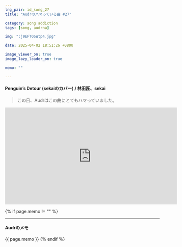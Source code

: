 ```yaml
---
lng_pair: id_song_27
title: "Audrのハマっている曲 #27"

category: song addiction
tags: [song, audrna]

img: ":j9EFTO6Wtp4.jpg"

date: 2025-04-02 18:51:26 +0800

image_viewer_on: true
image_lazy_loader_on: true

memo: ""

---
```


<!-- outline-start -->
#### Penguin’s Detour (sekaiのカバー) / 林田匠、sekai
<!-- outline-end -->

> この日、Audrはこの曲にとてもハマっていました。

<iframe
  width="560"
  height="315"
  src="https://www.youtube.com/embed/j9EFTO6Wtp4"
  title="YouTube video player"
  frameborder="0"
  allow="accelerometer; clipboard-write; encrypted-media; gyroscope; picture-in-picture; web-share"
  referrerpolicy="strict-origin-when-cross-origin"
  allowfullscreen
  data-align="center"
></iframe>

{% if page.memo != "" %}
<hr>

#### Audrのメモ

{{ page.memo }}
{% endif %}


